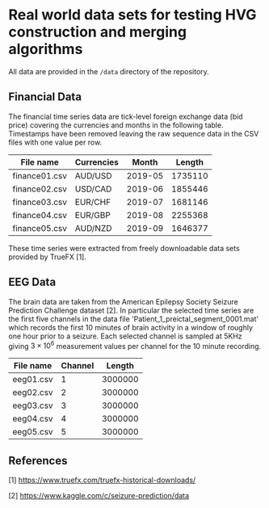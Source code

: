 # Real world data sets for testing HVG construction and merging algorithms

All data are provided in the `/data` directory of the repository.



## Financial Data

The financial time series data are tick-level foreign exchange data (bid price) covering the currencies and months in the following table. Timestamps have been removed leaving the raw sequence data in the CSV files with one value per row.

| File name     | Currencies | Month   | Length  |
| ------------- | ---------- | ------- | ------- |
| finance01.csv | AUD/USD    | 2019-05 | 1735110 |
| finance02.csv | USD/CAD    | 2019-06 | 1855446 |
| finance03.csv | EUR/CHF    | 2019-07 | 1681146 |
| finance04.csv | EUR/GBP    | 2019-08 | 2255368 |
| finance05.csv | AUD/NZD    | 2019-09 | 1646377 |

These time series were extracted from freely downloadable data sets provided by TrueFX [1].



## EEG Data

The brain data are taken from the American Epilepsy Society Seizure Prediction Challenge dataset [2]. In particular the selected time series are the first five channels in the data file 'Patient_1_preictal_segment_0001.mat' which records the first 10 minutes of brain activity in a window of roughly one hour prior to a seizure. Each selected channel is sampled at 5KHz giving $3\times 10^6$ measurement values per channel for the 10 minute recording.


| File name | Channel | Length  |
| --------- | ------- | ------- |
| eeg01.csv | 1       | 3000000 |
| eeg02.csv | 2       | 3000000 |
| eeg03.csv | 3       | 3000000 |
| eeg04.csv | 4       | 3000000 |
| eeg05.csv | 5       | 3000000 |



## References

[1] https://www.truefx.com/truefx-historical-downloads/

[2] https://www.kaggle.com/c/seizure-prediction/data